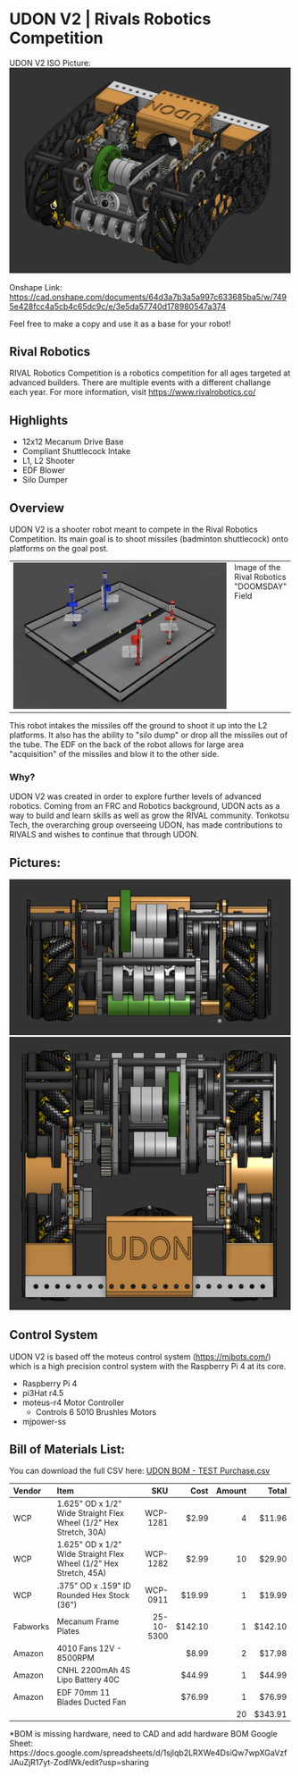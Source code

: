 # UDON V2 | Rivals Robotics Competition
UDON V2 ISO Picture:
![UDON ISO render](Pictures/UdonISOImage.png)

Onshape Link:
https://cad.onshape.com/documents/64d3a7b3a5a997c633685ba5/w/7495e428fcc4a5cb4c65dc9c/e/3e5da57740d178980547a374 

Feel free to make a copy and use it as a base for your robot!

## Rival Robotics
RIVAL Robotics Competition is a robotics competition for all ages targeted at advanced builders. There are multiple events with a different challange each year. For more information, visit https://www.rivalrobotics.co/

## Highlights
- 12x12 Mecanum Drive Base
- Compliant Shuttlecock Intake
- L1, L2 Shooter
- EDF Blower
- Silo Dumper

## Overview
UDON V2 is a shooter robot meant to compete in the Rival Robotics Competition. Its main goal is to shoot missiles (badminton shuttlecock) onto platforms on the goal post.

<table>
  <tr>
    <td valign="top" width="80%">
      <img src="Pictures/RivalFieldImage.png" width="100%" alt="Field ISO Render">
    </td>
    <td valign="top">
        Image of the Rival Robotics "DOOMSDAY" Field
    </td>
  </tr>
</table>

This robot intakes the missiles off the ground to shoot it up into the L2 platforms. It also has the ability to "silo dump" or drop all the missiles out of the tube. The EDF on the back of the robot allows for large area "acquisition" of the missiles and blow it to the other side.

### Why?
UDON V2 was created in order to explore further levels of advanced robotics. Coming from an FRC and Robotics background, UDON acts as a way to build and learn skills as well as grow the RIVAL community. Tonkotsu Tech, the overarching group overseeing UDON, has made contributions to RIVALS and wishes to continue that through UDON.

## Pictures:
![UDON Front View](Pictures/UdonFrontImage.png)
![UDON Top View](Pictures/UdonTopImage.png)

## Control System
UDON V2 is based off the moteus control system (https://mjbots.com/) which is a high precision control system with the Raspberry Pi 4 at its core. 

- Raspberry Pi 4
- pi3Hat r4.5
- moteus-r4 Motor Controller
    - Controls 6 5010 Brushles Motors
- mjpower-ss

## Bill of Materials List:

You can download the full CSV here: [UDON BOM - TEST Purchase.csv](UDON%20BOM%20-%20TEST%20Purchase.csv)
<table>
  <colgroup>
    <col width="8%" />
    <col width="60%" />
    <col width="12%" />
    <col width="8%" />
    <col width="6%" />
    <col width="6%" />
  </colgroup>
  <thead>
    <tr>
      <th align="left">Vendor</th>
      <th align="left">Item</th>
      <th align="right">SKU</th>
      <th align="right">Cost</th>
      <th align="right">Amount</th>
      <th align="right">Total</th>
    </tr>
  </thead>
  <tbody>
    <tr>
      <td>WCP</td>
      <td>1.625" OD x 1/2" Wide Straight Flex Wheel (1/2" Hex Stretch, 30A)</td>
      <td align="right">WCP-1281</td>
      <td align="right">$2.99</td>
      <td align="right">4</td>
      <td align="right">$11.96</td>
    </tr>
    <tr>
      <td>WCP</td>
      <td>1.625" OD x 1/2" Wide Straight Flex Wheel (1/2" Hex Stretch, 45A)</td>
      <td align="right">WCP-1282</td>
      <td align="right">$2.99</td>
      <td align="right">10</td>
      <td align="right">$29.90</td>
    </tr>
    <tr>
      <td>WCP</td>
      <td>.375" OD x .159" ID Rounded Hex Stock (36")</td>
      <td align="right">WCP-0911</td>
      <td align="right">$19.99</td>
      <td align="right">1</td>
      <td align="right">$19.99</td>
    </tr>
    <tr>
      <td>Fabworks</td>
      <td>Mecanum Frame Plates</td>
      <td align="right">25-10-5300</td>
      <td align="right">$142.10</td>
      <td align="right">1</td>
      <td align="right">$142.10</td>
    </tr>
    <tr>
      <td>Amazon</td>
      <td>4010 Fans 12V - 8500RPM</td>
      <td align="right"></td>
      <td align="right">$8.99</td>
      <td align="right">2</td>
      <td align="right">$17.98</td>
    </tr>
    <tr>
      <td>Amazon</td>
      <td>CNHL 2200mAh 4S Lipo Battery 40C</td>
      <td align="right"></td>
      <td align="right">$44.99</td>
      <td align="right">1</td>
      <td align="right">$44.99</td>
    </tr>
    <tr>
      <td>Amazon</td>
      <td>EDF 70mm 11 Blades Ducted Fan</td>
      <td align="right"></td>
      <td align="right">$76.99</td>
      <td align="right">1</td>
      <td align="right">$76.99</td>
    </tr>
    <tr>
      <td></td>
      <td></td>
      <td></td>
      <td></td>
      <td align="right">20</td>
      <td align="right">$343.91</td>
    </tr>
  </tbody>
</table>
*BOM is missing hardware, need to CAD and add hardware
BOM Google Sheet: https://docs.google.com/spreadsheets/d/1sjlqb2LRXWe4DsiQw7wpXGaVzfJAuZjR17yt-ZodIWk/edit?usp=sharing

